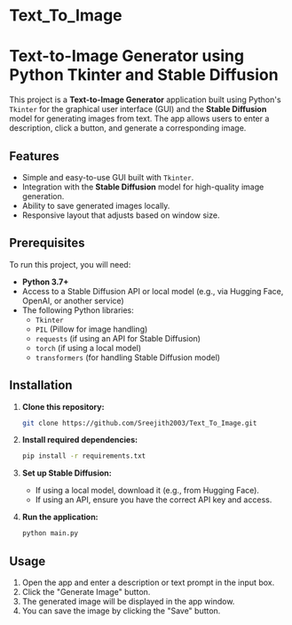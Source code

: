 # Text_To_Image

# Text-to-Image Generator using Python Tkinter and Stable Diffusion

This project is a **Text-to-Image Generator** application built using Python's `Tkinter` for the graphical user interface (GUI) and the **Stable Diffusion** model for generating images from text. The app allows users to enter a description, click a button, and generate a corresponding image.

## Features
- Simple and easy-to-use GUI built with `Tkinter`.
- Integration with the **Stable Diffusion** model for high-quality image generation.
- Ability to save generated images locally.
- Responsive layout that adjusts based on window size.

## Prerequisites
To run this project, you will need:
- **Python 3.7+**
- Access to a Stable Diffusion API or local model (e.g., via Hugging Face, OpenAI, or another service)
- The following Python libraries:
  - `Tkinter`
  - `PIL` (Pillow for image handling)
  - `requests` (if using an API for Stable Diffusion)
  - `torch` (if using a local model)
  - `transformers` (for handling Stable Diffusion model)

## Installation

1. **Clone this repository:**

    ```bash
    git clone https://github.com/Sreejith2003/Text_To_Image.git
    ```

2. **Install required dependencies:**

    ```bash
    pip install -r requirements.txt
    ```

3. **Set up Stable Diffusion:**

   - If using a local model, download it (e.g., from Hugging Face).
   - If using an API, ensure you have the correct API key and access.

4. **Run the application:**

    ```bash
    python main.py
    ```

## Usage

1. Open the app and enter a description or text prompt in the input box.
2. Click the "Generate Image" button.
3. The generated image will be displayed in the app window.
4. You can save the image by clicking the "Save" button.


